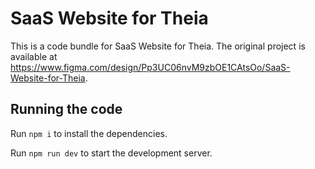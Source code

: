 
  # SaaS Website for Theia

  This is a code bundle for SaaS Website for Theia. The original project is available at https://www.figma.com/design/Pp3UC06nvM9zbOE1CAtsOo/SaaS-Website-for-Theia.

  ## Running the code

  Run `npm i` to install the dependencies.

  Run `npm run dev` to start the development server.
  